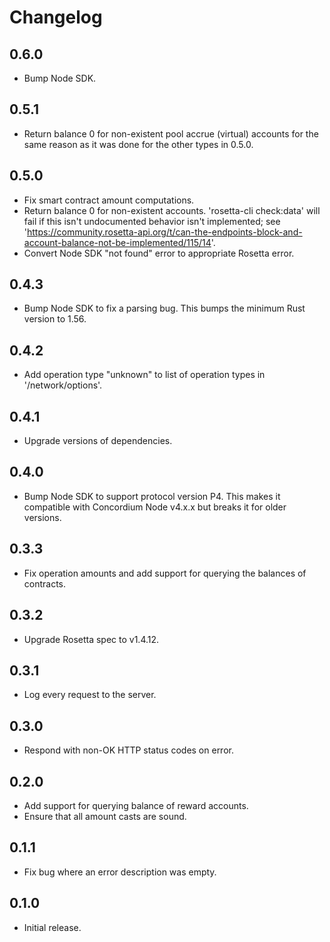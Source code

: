 # Changelog

## 0.6.0

- Bump Node SDK.

## 0.5.1

- Return balance 0 for non-existent pool accrue (virtual) accounts for the same reason as it was done for the other types in 0.5.0.

## 0.5.0

- Fix smart contract amount computations.
- Return balance 0 for non-existent accounts. 'rosetta-cli check:data' will fail if this isn't undocumented behavior
  isn't implemented; see 'https://community.rosetta-api.org/t/can-the-endpoints-block-and-account-balance-not-be-implemented/115/14'.
- Convert Node SDK "not found" error to appropriate Rosetta error.

## 0.4.3

- Bump Node SDK to fix a parsing bug. This bumps the minimum Rust version to 1.56.

## 0.4.2

- Add operation type "unknown" to list of operation types in '/network/options'.

## 0.4.1

- Upgrade versions of dependencies.

## 0.4.0

- Bump Node SDK to support protocol version P4.
  This makes it compatible with Concordium Node v4.x.x but breaks it for older versions.

## 0.3.3

- Fix operation amounts and add support for querying the balances of contracts.

## 0.3.2

- Upgrade Rosetta spec to v1.4.12.

## 0.3.1

- Log every request to the server.

## 0.3.0

- Respond with non-OK HTTP status codes on error.

## 0.2.0

- Add support for querying balance of reward accounts.
- Ensure that all amount casts are sound.

## 0.1.1

- Fix bug where an error description was empty.

## 0.1.0 

- Initial release.
